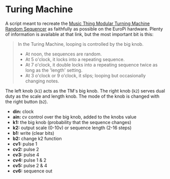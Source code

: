 # Turing Machine

A script meant to recreate the [Music Thing Modular Turning Machine Random Sequencer](https://www.musicthing.co.uk/Turing-Machine/)
as faithfully as possible on the EuroPi hardware. Plenty of information is available at that link,
but the most important bit is this:

>  In the Turing Machine, looping is controlled by the big knob.
>    * At noon, the sequences are random.
>    * At 5 o'clock, it locks into a repeating sequence.
>    * At 7 o'clock, it double locks into a repeating sequence twice as long as the 'length' setting.
>    * At 3 o'clock or 9 o'clock, it slips; looping but occasionally changing notes.

The left knob (`k1`) acts as the TM's big knob. The right knob (`k2`) serves dual duty as the scale
and length knob. The mode of the knob is changed with the right button (`b2`).

- **din:** clock
- **ain:** cv control over the big knob, added to the knobs value
- **k1:** the big knob (probability that the sequence changes)
- **k2:** output scale (0-10v) or sequence length (2-16 steps)
- **b1:** write (clear bits)
- **b2:** change k2 function
- **cv1:** pulse 1
- **cv2:** pulse 2
- **cv3:** pulse 4
- **cv4:** pulse 1 & 2
- **cv5:** pulse 2 & 4
- **cv6:** sequence out

